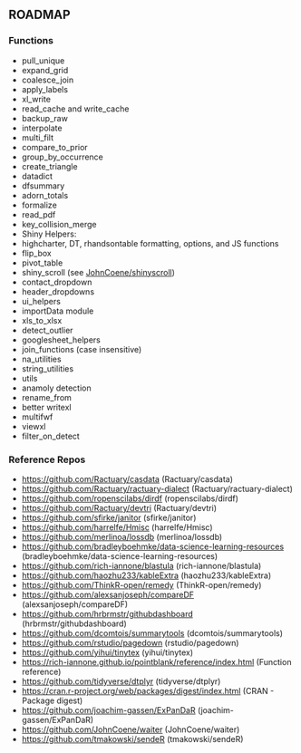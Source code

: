 ## ROADMAP

### Functions

+ pull_unique
+ expand_grid
+ coalesce_join
+ apply_labels
+ xl_write
+ read_cache and write_cache
+ backup_raw
+ interpolate
+ multi_filt
+ compare_to_prior
+ group_by_occurrence
+ create_triangle
+ datadict
+ dfsummary
+ adorn_totals
+ formalize
+ read_pdf
+ key_collision_merge
+ Shiny Helpers:
+ highcharter, DT, rhandsontable formatting, options, and JS functions
+ flip_box
+ pivot_table
+ shiny_scroll (see [JohnCoene/shinyscroll](https://github.com/JohnCoene/shinyscroll))
+ contact_dropdown
+ header_dropdowns
+ ui_helpers
+ importData module
+ xls_to_xlsx
+ detect_outlier
+ googlesheet_helpers
+ join_functions (case insensitive)
+ na_utilities
+ string_utilities
+ utils
+ anamoly detection
+ rename_from
+ better writexl
+ multifwf
+ viewxl
+ filter_on_detect


### Reference Repos

+ https://github.com/Ractuary/casdata (Ractuary/casdata)
+ https://github.com/Ractuary/ractuary-dialect (Ractuary/ractuary-dialect)
+ https://github.com/ropenscilabs/dirdf (ropenscilabs/dirdf)
+ https://github.com/Ractuary/devtri (Ractuary/devtri)
+ https://github.com/sfirke/janitor (sfirke/janitor)
+ https://github.com/harrelfe/Hmisc (harrelfe/Hmisc)
+ https://github.com/merlinoa/lossdb (merlinoa/lossdb)
+ https://github.com/bradleyboehmke/data-science-learning-resources (bradleyboehmke/data-science-learning-resources)
+ https://github.com/rich-iannone/blastula (rich-iannone/blastula)
+ https://github.com/haozhu233/kableExtra (haozhu233/kableExtra)
+ https://github.com/ThinkR-open/remedy (ThinkR-open/remedy)
+ https://github.com/alexsanjoseph/compareDF (alexsanjoseph/compareDF)
+ https://github.com/hrbrmstr/githubdashboard (hrbrmstr/githubdashboard)
+ https://github.com/dcomtois/summarytools (dcomtois/summarytools)
+ https://github.com/rstudio/pagedown (rstudio/pagedown)
+ https://github.com/yihui/tinytex (yihui/tinytex)
+ https://rich-iannone.github.io/pointblank/reference/index.html (Function reference)
+ https://github.com/tidyverse/dtplyr (tidyverse/dtplyr)
+ https://cran.r-project.org/web/packages/digest/index.html (CRAN - Package digest)
+ https://github.com/joachim-gassen/ExPanDaR (joachim-gassen/ExPanDaR)
+ https://github.com/JohnCoene/waiter (JohnCoene/waiter)
+ https://github.com/tmakowski/sendeR (tmakowski/sendeR)